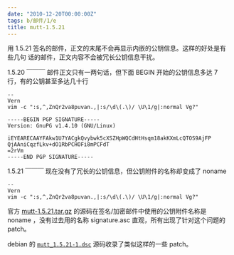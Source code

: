 ```yaml
---
date: "2010-12-20T00:00:00Z"
tags: b/邮件/1/e
title: mutt-1.5.21
---
```


用 1.5.21 签名的邮件，正文的末尾不会再显示内嵌的公钥信息。这样的好处是有些几句
话的邮件，正文内容不会被冗长公钥信息干扰。

1.5.20
￣￣￣
邮件正文只有一两句话，但下面 BEGIN 开始的公钥信息多达 7 行，有的公钥甚至多达几十行

```
--
Vern
vim -c ":s,^,ZnQr2va8puvan.,|:s/\d\(.\)/ \U\1/g|:normal Vg?"

-----BEGIN PGP SIGNATURE-----
Version: GnuPG v1.4.10 (GNU/Linux)

iEYEARECAAYFAkw1U7YACgkQvybwk5cXSZHpWQCdHtHsqm18akKXmLcQTOS9AjFP
QjAAniCqzfLkv+dO1RbPCHOFi8mPCFdT
=2rVm
-----END PGP SIGNATURE-----
```

1.5.21
￣￣￣
现在没有了冗长的公钥信息，但公钥附件的名称却变成了 noname

```
--
Vern
vim -c ":s,^,ZnQr2va8puvan.,|:s/\d\(.\)/ \U\1/g|:normal Vg?"
```

官方 [mutt-1.5.21.tar.gz][1] 的源码在签名/加密邮件中使用的公钥附件名称是 noname
，没有过去用的名称 signature.asc 直观，所有出现了针对这个问题的 patch。

debian 的 [`mutt_1.5.21-1.dsc`][2] 源码收录了类似这样的一些 patch。

[1]: http://www.mutt.org/download.html 
[2]: http://packages.debian.org/experimental/mutt
